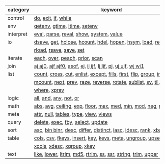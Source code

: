 
| category  | keyword |
| --------- | ---------------------------------------------------------------------------------------------------------------------------------------------------------------------------------------------------------------------------------------------------------------------------------------------------------------------------------------------------------------------------------------------------------------------------------------------------------------------------------------------------------------------------------------------------------------------------------------------------------------------------------------------------------------------------------------------------------------------------------------------------------------------------------------------------------- |
| control   | [do](https://code.kx.com/q/ref/do/ "repeat"), [exit](https://code.kx.com/q/ref/exit/ "terminate q"), [if](https://code.kx.com/q/ref/if/ "if"), [while](https://code.kx.com/q/ref/while/ "repeat under condition")                                                                                                                                                                                                                                                                                                                                                                                                                                                                                                                                                                                          |
| env       | [getenv](https://code.kx.com/q/ref/getenv/ "value of an environment variable"), [gtime](https://code.kx.com/q/ref/gtime/ "UTC timestamp"), [ltime](https://code.kx.com/q/ref/gtime/#ltime "local timestamp"), [setenv](https://code.kx.com/q/ref/getenv/#setenv "set an environment variable")                                                                                                                                                                                                                                                                                                                                                                                                                                                                                                             |
| interpret | [eval](https://code.kx.com/q/ref/eval/ "evaluate a parse tree"), [parse](https://code.kx.com/q/ref/parse/ "parse a string"), [reval](https://code.kx.com/q/ref/eval/#reval "variation of eval"), [show](https://code.kx.com/q/ref/show/ "format to the console"), [system](https://code.kx.com/q/ref/system/ "execute system command"), [value](https://code.kx.com/q/ref/value/ "value of a variable or dictionary key; value of an executed sting")                                                                                                                                                                                                                                                                                                                                                      |
| io        | [dsave](https://code.kx.com/q/ref/dsave/ "save global tables to disk"), [get](https://code.kx.com/q/ref/get/ "get a q data file"), [hclose](https://code.kx.com/q/ref/hopen/#hclose "close a file or process"), [hcount](https://code.kx.com/q/ref/hcount/ "size of a file"), [hdel](https://code.kx.com/q/ref/hdel/ "delete a file"), [hopen](https://code.kx.com/q/ref/hopen/ "open a file"), [hsym](https://code.kx.com/q/ref/hsym/ "convert symbol to filename or IP address"), [load](https://code.kx.com/q/ref/load/ "load binary data"), [read0](https://code.kx.com/q/ref/read0/ "read file as lines"), [read1](https://code.kx.com/q/ref/read1/ "read file as bytes")                                                                                                                             |
|           | [rload](https://code.kx.com/q/ref/load/#rload "load a splayed table"), [rsave](https://code.kx.com/q/ref/save/#rsave), [save](https://code.kx.com/q/ref/save/ "save global data to file"), [set](https://code.kx.com/q/ref/get/#set "assign a value to a name")                                                                                                                                                                                                                                                                                                                                                                                                                                                                                                                                            |
| iterate   | [each](https://code.kx.com/q/ref/each/ "apply to each item"), [over](https://code.kx.com/q/ref/over/ "reduce an array with a value"), [peach](https://code.kx.com/q/ref/each/ "parallel each"), [prior](https://code.kx.com/q/ref/prior/ "apply function between each item and its predecessor"), [scan](https://code.kx.com/q/ref/over/ "apply value to successive items")                                                                                                                                                                                                                                                                                                                                                                                                                                |
| join      | [aj aj0](https://code.kx.com/q/ref/aj/ "as-of join"), [ajf ajf0](https://code.kx.com/q/ref/aj/ "as-of join"), [asof](https://code.kx.com/q/ref/asof/ "as-of join"), [ej](https://code.kx.com/q/ref/ej/ "equi-join"), [ij ijf](https://code.kx.com/q/ref/ij/ "inner join"), [lj ljf](https://code.kx.com/q/ref/lj/ "left join"), [pj](https://code.kx.com/q/ref/pj/ "plus join"), [uj ujf](https://code.kx.com/q/ref/uj/ "union join"), [wj wj1](https://code.kx.com/q/ref/wj/ "window join")                                                                                                                                                                                                                                                                                                               |
| list      | [count](https://code.kx.com/q/ref/count/ "number of items"), [cross](https://code.kx.com/q/ref/cross/ "cross product"), [cut](https://code.kx.com/q/ref/cut/ "cut array into pieces"), [enlist](https://code.kx.com/q/ref/enlist/ "arguments as a list"), [except](https://code.kx.com/q/ref/except/ "left argument without items in right argument"), [fills](https://code.kx.com/q/ref/fill/#fills "forward-fill nulls"), [first](https://code.kx.com/q/ref/first/ "first item"), [flip](https://code.kx.com/q/ref/flip/ "transpose"), [group](https://code.kx.com/q/ref/group/ "dictionary of distinct items"), [in](https://code.kx.com/q/ref/in/ "membership"), [inter](https://code.kx.com/q/ref/inter/ "items common to both arguments"), [last](https://code.kx.com/q/ref/first/#last "last item") |
|           | [mcount](https://code.kx.com/q/ref/count/#mcount "moving count"), [next](https://code.kx.com/q/ref/next/ "next items"), [prev](https://code.kx.com/q/ref/next/#prev "previous items"), [raze](https://code.kx.com/q/ref/raze/ "join items"), [reverse](https://code.kx.com/q/ref/reverse/ "reverse the order of items"), [rotate](https://code.kx.com/q/ref/rotate/ "rotate items"), [sublist](https://code.kx.com/q/ref/sublist/ "sublist of a list"), [sv](https://code.kx.com/q/ref/sv/ "decode/consolidate"), [til](https://code.kx.com/q/ref/til/ "integers up to x"), [union](https://code.kx.com/q/ref/union/ "distinct items of combination of two lists"), [vs](https://code.kx.com/q/ref/vs/ "encode")                                                                                           |
|           | [where](https://code.kx.com/q/ref/where/ "replicated items"), [xprev](https://code.kx.com/q/ref/next/#xprev "previous items")                                                                                                                                                                                                                                                                                                                                                                                                                                                                                                                                                                                                                                                                              |
| logic     | [all](https://code.kx.com/q/ref/all-any/#all "all nonzero"), [and](https://code.kx.com/q/ref/lesser/ "lesser"), [any](https://code.kx.com/q/ref/all-any/#any "any item is non-zero"), [not](https://code.kx.com/q/ref/not/ "logical not"), [or](https://code.kx.com/q/ref/greater/ "greater")                                                                                                                                                                                                                                                                                                                                                                                                                                                                                                              |
| math      | [abs](https://code.kx.com/q/ref/abs/ "absolute value"), [avg](https://code.kx.com/q/ref/avg/#avg "arithmetic mean"), [ceiling](https://code.kx.com/q/ref/ceiling/ "lowest integer above"), [exp](https://code.kx.com/q/ref/exp/ "power of e"), [floor](https://code.kx.com/q/ref/floor/ "greatest integer less than argument"), [max](https://code.kx.com/q/ref/max/ "maximum"), [med](https://code.kx.com/q/ref/med/ "median"), [min](https://code.kx.com/q/ref/min/ "minimum"), [mod](https://code.kx.com/q/ref/mod/ "remainder"), [neg](https://code.kx.com/q/ref/neg/ "negate"), [rand](https://code.kx.com/q/ref/rand/ "random number"), [within](https://code.kx.com/q/ref/within/ "flag items within range")                                                                                        |
| meta      | [attr](https://code.kx.com/q/ref/attr/ "attributes"), [null](https://code.kx.com/q/ref/null/ "is argument a null"), [tables](https://code.kx.com/q/ref/tables/ "sorted list of tables"), [type](https://code.kx.com/q/ref/type/ "data type"), [view](https://code.kx.com/q/ref/view/ "definition of a dependency"), [views](https://code.kx.com/q/ref/view/#views "list of defined views")                                                                                                                                                                                                                                                                                                                                                                                                                 |
| query     | [delete](https://code.kx.com/q/ref/delete/#delete-keyword "delete rows or columns from a table"), [exec](https://code.kx.com/q/ref/exec/), [fby](https://code.kx.com/q/ref/fby/ "filter-by"), [select](https://code.kx.com/q/ref/select/ "select columns from a table"), [update](https://code.kx.com/q/ref/update/ "insert or replace table records")                                                                                                                                                                                                                                                                                                                                                                                                                                                     |
| sort      | [asc](https://code.kx.com/q/ref/asc/ "ascending sort"), [bin binr](https://code.kx.com/q/ref/bin/ "binary search"), [desc](https://code.kx.com/q/ref/desc/ "descending sort"), [differ](https://code.kx.com/q/ref/differ/ "flag differences in consecutive pairs"), [distinct](https://code.kx.com/q/ref/distinct/ "unique items"), [iasc](https://code.kx.com/q/ref/asc/#iasc "indices of ascending sort"), [idesc](https://code.kx.com/q/ref/desc/#idesc "indices of descending sort"), [rank](https://code.kx.com/q/ref/rank/ "grade up"), [xbar](https://code.kx.com/q/ref/xbar/ "interval bar"), [xrank](https://code.kx.com/q/ref/xrank/ "items assigned to buckets")                                                                                                                                |
| table     | [cols](https://code.kx.com/q/ref/cols/#cols "column names of a table"), [csv](https://code.kx.com/q/ref/csv/ "comma delimiter"), [fkeys](https://code.kx.com/q/ref/fkeys/ "foreign-key columns mapped to their tables"), [insert](https://code.kx.com/q/ref/insert/ "append records to a table"), [key](https://code.kx.com/q/ref/key/ "keys of a dictionary etc."), [keys](https://code.kx.com/q/ref/keys/ "names of a table's columns"), [meta](https://code.kx.com/q/ref/meta/ "metadata of a table"), [ungroup](https://code.kx.com/q/ref/ungroup/ "flattened table"), [upsert](https://code.kx.com/q/ref/upsert/ "add table records"), [xasc](https://code.kx.com/q/ref/asc/#xasc "table sorted ascending by columns"), [xcol](https://code.kx.com/q/ref/cols/#xcol "rename table columns")           |
|           | [xcols](https://code.kx.com/q/ref/cols/#xcols "re-order table columns"), [xdesc](https://code.kx.com/q/ref/desc/#xdesc "table sorted descending by columns"), [xgroup](https://code.kx.com/q/ref/xgroup/ "table grouped by keys"), [xkey](https://code.kx.com/q/ref/keys/#xkey "set primary keys of a table")                                                                                                                                                                                                                                                                                                                                                                                                                                                                                              |
| text      | [like](https://code.kx.com/q/ref/like/ "pattern matching"), [lower](https://code.kx.com/q/ref/lower/ "lower case"), [ltrim](https://code.kx.com/q/ref/trim/#ltrim "function remove leading spaces"), [md5](https://code.kx.com/q/ref/md5/ "MD5 hash"), [rtrim](https://code.kx.com/q/ref/trim/#rtrim "remove trailing spaces"), [ss](https://code.kx.com/q/ref/ss/ "string search"), [ssr](https://code.kx.com/q/ref/ss/#ssr "string search and replace"), [string](https://code.kx.com/q/ref/string/ "cast to string"), [trim](https://code.kx.com/q/ref/trim/ "remove leading and trailing spaces"), [upper](https://code.kx.com/q/ref/lower/#upper "upper-case")                                                                                                                                        |
